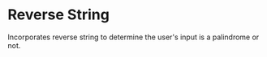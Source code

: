 # Reverse String

Incorporates reverse string to determine the user's input is a palindrome or not.
